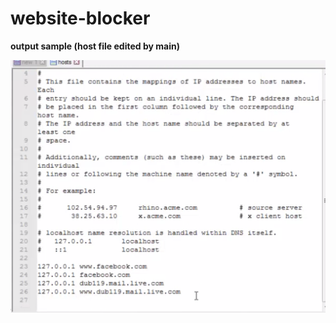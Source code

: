 # website-blocker

<b>output sample (host file edited by main)</b>

![Screenshot](https://github.com/ycberrehouma/website-blocker/blob/master/Output-Screenshot-Sampler.png)
